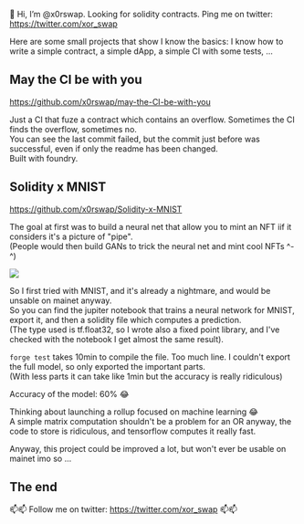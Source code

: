 👋 Hi, I’m @x0rswap. Looking for solidity contracts. Ping me on twitter: https://twitter.com/xor_swap

Here are some small projects that show I know the basics: I know how to write a simple contract, a simple dApp, a simple CI with some tests, ...  


## May the CI be with you

https://github.com/x0rswap/may-the-CI-be-with-you

Just a CI that fuze a contract which contains an overflow. Sometimes the CI finds the overflow, sometimes no.  
You can see the last commit failed, but the commit just before was successful, even if only the readme has been changed.  
Built with foundry.

## Solidity x MNIST

https://github.com/x0rswap/Solidity-x-MNIST

The goal at first was to build a neural net that allow you to mint an NFT iif it considers it's a picture of "pipe".  
(People would then build GANs to trick the neural net and mint cool NFTs ^-^)

![](https://upload.wikimedia.org/wikipedia/en/b/b9/MagrittePipe.jpg)

So I first tried with MNIST, and it's already a nightmare, and would be unsable on mainet anyway.  
So you can find the jupiter notebook that trains a neural network for MNIST, export it, and then a solidity file which computes a prediction.  
(The type used is tf.float32, so I wrote also a fixed point library, and I've checked with the notebook I get almost the same result).

`forge test` takes 10min to compile the file. Too much line. I couldn't export the full model, so only exported the important parts.  
(With less parts it can take like 1min but the accuracy is really ridiculous)

Accuracy of the model: 60% 😂

Thinking about launching a rollup focused on machine learning 😂  
A simple matrix computation shouldn't be a problem for an OR anyway, the code to store is ridiculous, and tensorflow computes it really fast.

Anyway, this project could be improved a lot, but won't ever be usable on mainet imo so ...

## The end


📫📫 Follow me on twitter: https://twitter.com/xor_swap 📫📫
